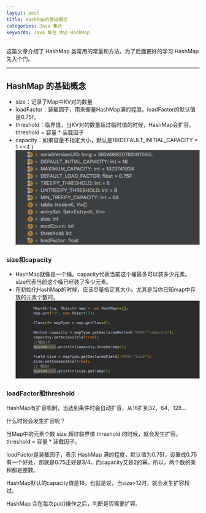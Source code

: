 ```yaml
---
layout: post
title: HashMap的基础概念
categories: Java 集合
keywords: Java 集合 Map HashMap
---
```


这篇文章介绍了 HashMap 类常用的常量和方法，为了后面更好的学习 HashMap 先入个门。

---

## HashMap 的基础概念
* size：记录了Map中KV对的数量
* loadFactor：装载因子，用来衡量HashMap满的程度。loadFactor的默认值是0.75f。
* threshold：临界值，当KV对的数量超过临时值的时候，HashMap会扩容。threshold = 容量 * 装载因子
* capacity：如果容量不指定大小，默认是16(DEFAULT_INITIAL_CAPACITY = 1 <<4 )
![HashMap常量](https://raw.githubusercontent.com/lyxiang/lyxiang.github.io/master/images/blog/HashMap-Field.png)

### size和capacity
* HashMap就像是一个桶。capacity代表当前这个桶最多可以装多少元素。size代表当前这个桶已经装了多少元素。
* 在初始化HashMap的时候，应该尽量指定其大小。尤其是当你已知map中存放的元素个数时。
![代码示例](https://raw.githubusercontent.com/lyxiang/lyxiang.github.io/master/images/blog/map-size-capacity.png)

### loadFactor和threshold

HashMap有扩容机制，当达到条件时会自动扩容，从16扩到32，64，128...

什么时候会发生扩容呢？

当Map中的元素个数 size 超过临界值 threshold 的时候，就会发生扩容。threshold = 容量 * 装载因子。

loadFactor是装载因子，表示 HashMap 满的程度，默认值为0.75f，设置成0.75有一个好处，那就是0.75正好是3/4，而capacity又是2的幂。所以，两个数的乘积都是整数。

HashMap默认的capacity值是16，也就是说，当size>12时，就会发生扩容超过。

HashMap 会在每次put()操作之后，判断是否需要扩容。

